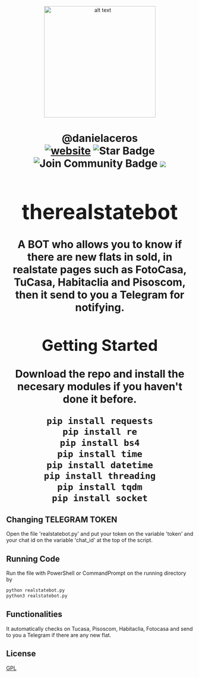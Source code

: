 <html>
<div align="center">
<img src="https://primeprofitmedia.com/wp-content/uploads/2021/05/real-estate.jpg" alt="alt text" width="300" height="300"></img>
</div>
<h1 align="center">@danielaceros
<div align="center">
<a href=https://github.com/danielaceros><img src="https://img.shields.io/static/v1?label=&labelColor=505050&message=@danielaceros&color=%230076D6&style=flat&logo=google-chrome&logoColor=%230076D6" alt="website"/></a>
<img src="https://img.shields.io/github/followers/danielaceros?style=social" alt="Star Badge"/>
<a><img src="https://img.shields.io/github/last-commit/danielaceros/instaloaderbot" alt="Join Community Badge"/></a>
<a><img src="https://img.shields.io/github/repo-size/danielaceros/instaloaderbot" />
</div>
</html>

# therealstatebot
A BOT who allows you to know if there are new flats in sold, in realstate pages such as FotoCasa, TuCasa, Habitaclia and Pisoscom, then it send to you a Telegram for notifying.
## Getting Started
Download the repo and install the necesary modules if you haven't done it before.
```bash
pip install requests
pip install re
pip install bs4
pip install time
pip install datetime
pip install threading
pip install tqdm
pip install socket
```
## Changing TELEGRAM TOKEN
Open the file 'realstatebot.py' and put your token on the variable 'token' and your chat id on the variable 'chat_id' at the top of the script.
## Running Code
Run the file with PowerShell or CommandPrompt on the running directory by
```bash
python realstatebot.py
python3 realstatebot.py
```
## Functionalities
It automatically checks on Tucasa, Pisoscom, Habitaclia, Fotocasa and send to you a Telegram if there are any new flat.
## License
[GPL](https://choosealicense.com/licenses/gpl-3.0/)
